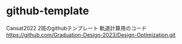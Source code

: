 # github-template
Cansat2022 2班のgithubテンプレート
軌道計算用のコード
https://github.com/Graduation-Design-2023/Design-Optimization.git
